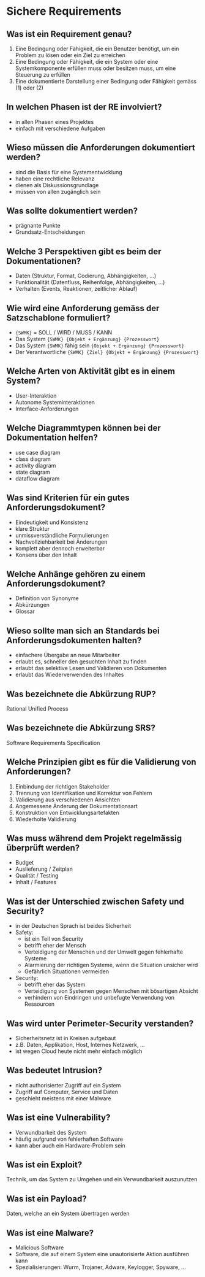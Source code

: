 # Sichere Requirements

## Was ist ein Requirement genau?
1. Eine Bedingung oder Fähigkeit, die ein Benutzer benötigt, um ein Problem
zu lösen oder ein Ziel zu erreichen
2. Eine Bedingung oder Fähigkeit, die ein System oder eine Systemkomponente
erfüllen muss oder besitzen muss, um eine Steuerung zu erfüllen
3. Eine dokumentierte Darstellung einer Bedingung oder Fähigkeit gemäss (1) oder (2)

## In welchen Phasen ist der RE involviert?
* in allen Phasen eines Projektes
* einfach mit verschiedene Aufgaben

## Wieso müssen die Anforderungen dokumentiert werden?
* sind die Basis für eine Systementwicklung
* haben eine rechtliche Relevanz
* dienen als Diskussionsgrundlage
* müssen von allen zugänglich sein

## Was sollte dokumentiert werden?
* prägnante Punkte
* Grundsatz-Entscheidungen

## Welche 3 Perspektiven gibt es beim der Dokumentationen?
* Daten (Struktur, Format, Codierung, Abhängigkeiten, ...)
* Funktionalität (Datenfluss, Reihenfolge, Abhängigkeiten, ...)
* Verhalten (Events, Reaktionen, zeitlicher Ablauf)

## Wie wird eine Anforderung gemäss der Satzschablone formuliert?
* `{SWMK}` = SOLL / WIRD / MUSS / KANN
* Das System `{SWMK} {Objekt + Ergänzung} {Prozesswort}`
* Das System `{SWMK}` fähig sein `{Objekt + Ergänzung} {Prozesswort}`
* Der Verantwortliche `{SWMK} {Ziel} {Objekt + Ergänzung} {Prozesswort}`

## Welche Arten von Aktivität gibt es in einem System?
* User-Interaktion
* Autonome Systeminteraktionen
* Interface-Anforderungen

## Welche Diagrammtypen können bei der Dokumentation helfen?
* use case diagram
* class diagram
* activity diagram
* state diagram
* dataflow diagram

## Was sind Kriterien für ein gutes Anforderungsdokument?
* Eindeutigkeit und Konsistenz
* klare Struktur
* unmissverständliche Formulierungen
* Nachvollziehbarkeit bei Änderungen
* komplett aber dennoch erweiterbar
* Konsens über den Inhalt

## Welche Anhänge gehören zu einem Anforderungsdokument?
* Definition von Synonyme
* Abkürzungen
* Glossar

## Wieso sollte man sich an Standards bei Anforderungsdokumenten halten?
* einfachere Übergabe an neue Mitarbeiter
* erlaubt es, schneller den gesuchten Inhalt zu finden
* erlaubt das selektive Lesen und Validieren von Dokumenten
* erlaubt das Wiederverwenden des Inhaltes

## Was bezeichnete die Abkürzung RUP?
Rational Unified Process

## Was bezeichnete die Abkürzung SRS?
Software Requirements Specification

## Welche Prinzipien gibt es für die Validierung von Anforderungen?
1. Einbindung der richtigen Stakeholder
2. Trennung von Identifikation und Korrektur von Fehlern
3. Validierung aus verschiedenen Ansichten
4. Angemessene Änderung der Dokumentationsart
5. Konstruktion von Entwicklungsartefakten
6. Wiederholte Validierung

## Was muss während dem Projekt regelmässig überprüft werden?
* Budget
* Auslieferung / Zeitplan
* Qualität / Testing
* Inhalt / Features

## Was ist der Unterschied zwischen Safety und Security?
* in der Deutschen Sprach ist beides Sicherheit
* Safety:
    * ist ein Teil von Security
    * betrifft eher der Mensch
    * Verteidigung der Menschen und der Umwelt gegen fehlerhafte Systeme
    * Alarmierung der richtigen Systeme, wenn die Situation unsicher wird
    * Gefährlich Situationen vermeiden
* Security:
    * betrifft eher das System
    * Verteidigung von Systemen gegen Menschen mit bösartigen Absicht
    * verhindern von Eindringen und unbefugte Verwendung von Ressourcen

## Was wird unter Perimeter-Security verstanden?
* Sicherheitsnetz ist in Kreisen aufgebaut
* z.B. Daten, Applikation, Host, Internes Netzwerk, ...
* ist wegen Cloud heute nicht mehr einfach möglich

## Was bedeutet Intrusion?
* nicht authorisierter Zugriff auf ein System
* Zugriff auf Computer, Service und Daten
* geschieht meistens mit einer Malware

## Was ist eine Vulnerability?
* Verwundbarkeit des System
* häufig aufgrund von fehlerhaften Software
* kann aber auch ein Hardware-Problem sein

## Was ist ein Exploit?
Technik, um das System zu Umgehen und ein Verwundbarkeit auszunutzen

## Was ist ein Payload?
Daten, welche an ein System übertragen werden

## Was ist eine Malware?
* Malicious Software
* Software, die auf einem System eine unautorisierte Aktion ausführen kann
* Spezialisierungen: Wurm, Trojaner, Adware, Keylogger, Spyware, ...


